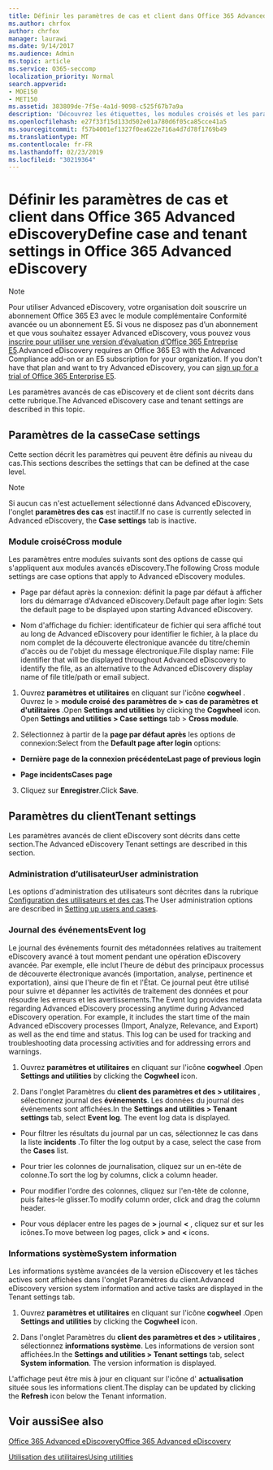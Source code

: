 ```yaml
---
title: Définir les paramètres de cas et client dans Office 365 Advanced eDiscovery
ms.author: chrfox
author: chrfox
manager: laurawi
ms.date: 9/14/2017
ms.audience: Admin
ms.topic: article
ms.service: O365-seccomp
localization_priority: Normal
search.appverid:
- MOE150
- MET150
ms.assetid: 383809de-7f5e-4a1d-9098-c525f67b7a9a
description: 'Découvrez les étiquettes, les modules croisés et les paramètres de locataire que vous pouvez définir au niveau du cas dans Office 365 Advanced eDiscovery.  '
ms.openlocfilehash: e27f33f15d133d502e01a780d6f05ca85cce41a5
ms.sourcegitcommit: f57b4001ef1327f0ea622e716a4d7d78f1769b49
ms.translationtype: MT
ms.contentlocale: fr-FR
ms.lasthandoff: 02/23/2019
ms.locfileid: "30219364"
---
```

# <a name="define-case-and-tenant-settings-in-office-365-advanced-ediscovery"></a><span data-ttu-id="1eca2-103">Définir les paramètres de cas et client dans Office 365 Advanced eDiscovery</span><span class="sxs-lookup"><span data-stu-id="1eca2-103">Define case and tenant settings in Office 365 Advanced eDiscovery</span></span>

> [!NOTE]
> <span data-ttu-id="1eca2-p101">Pour utiliser Advanced eDiscovery, votre organisation doit souscrire un abonnement Office 365 E3 avec le module complémentaire Conformité avancée ou un abonnement E5. Si vous ne disposez pas d’un abonnement et que vous souhaitez essayer Advanced eDiscovery, vous pouvez vous [inscrire pour utiliser une version d’évaluation d’Office 365 Entreprise E5](https://go.microsoft.com/fwlink/p/?LinkID=698279).</span><span class="sxs-lookup"><span data-stu-id="1eca2-p101">Advanced eDiscovery requires an Office 365 E3 with the Advanced Compliance add-on or an E5 subscription for your organization. If you don't have that plan and want to try Advanced eDiscovery, you can [sign up for a trial of Office 365 Enterprise E5](https://go.microsoft.com/fwlink/p/?LinkID=698279).</span></span> 
  
<span data-ttu-id="1eca2-106">Les paramètres avancés de cas eDiscovery et de client sont décrits dans cette rubrique.</span><span class="sxs-lookup"><span data-stu-id="1eca2-106">The Advanced eDiscovery case and tenant settings are described in this topic.</span></span>
  
## <a name="case-settings"></a><span data-ttu-id="1eca2-107">Paramètres de la casse</span><span class="sxs-lookup"><span data-stu-id="1eca2-107">Case settings</span></span>

<span data-ttu-id="1eca2-108">Cette section décrit les paramètres qui peuvent être définis au niveau du cas.</span><span class="sxs-lookup"><span data-stu-id="1eca2-108">This sections describes the settings that can be defined at the case level.</span></span>
  
> [!NOTE]
> <span data-ttu-id="1eca2-109">Si aucun cas n'est actuellement sélectionné dans Advanced eDiscovery, l'onglet **paramètres des cas** est inactif.</span><span class="sxs-lookup"><span data-stu-id="1eca2-109">If no case is currently selected in Advanced eDiscovery, the **Case settings** tab is inactive.</span></span> 
  
### <a name="cross-module"></a><span data-ttu-id="1eca2-110">Module croisé</span><span class="sxs-lookup"><span data-stu-id="1eca2-110">Cross module</span></span>

<span data-ttu-id="1eca2-111">Les paramètres entre modules suivants sont des options de casse qui s'appliquent aux modules avancés eDiscovery.</span><span class="sxs-lookup"><span data-stu-id="1eca2-111">The following Cross module settings are case options that apply to Advanced eDiscovery modules.</span></span>
  
- <span data-ttu-id="1eca2-112">Page par défaut après la connexion: définit la page par défaut à afficher lors du démarrage d'Advanced eDiscovery.</span><span class="sxs-lookup"><span data-stu-id="1eca2-112">Default page after login: Sets the default page to be displayed upon starting Advanced eDiscovery.</span></span>
    
- <span data-ttu-id="1eca2-113">Nom d'affichage du fichier: identificateur de fichier qui sera affiché tout au long de Advanced eDiscovery pour identifier le fichier, à la place du nom complet de la découverte électronique avancée du titre/chemin d'accès ou de l'objet du message électronique.</span><span class="sxs-lookup"><span data-stu-id="1eca2-113">File display name: File identifier that will be displayed throughout Advanced eDiscovery to identify the file, as an alternative to the Advanced eDiscovery display name of file title/path or email subject.</span></span>
    
1. <span data-ttu-id="1eca2-p102">Ouvrez **paramètres et utilitaires** en cliquant sur l'icône **cogwheel** . Ouvrez le \> **module croisé** **des paramètres de \> cas de paramètres et d'utilitaires** .</span><span class="sxs-lookup"><span data-stu-id="1eca2-p102">Open **Settings and utilities** by clicking the **Cogwheel** icon. Open **Settings and utilities \> Case settings** tab \> **Cross module**.</span></span> 
    
2. <span data-ttu-id="1eca2-116">Sélectionnez à partir de la **page par défaut après** les options de connexion:</span><span class="sxs-lookup"><span data-stu-id="1eca2-116">Select from the **Default page after login** options:</span></span> 
    
  - <span data-ttu-id="1eca2-117">**Dernière page de la connexion précédente**</span><span class="sxs-lookup"><span data-stu-id="1eca2-117">**Last page of previous login**</span></span>
    
  - <span data-ttu-id="1eca2-118">**Page incidents**</span><span class="sxs-lookup"><span data-stu-id="1eca2-118">**Cases page**</span></span>
    
3. <span data-ttu-id="1eca2-119">Cliquez sur **Enregistrer**.</span><span class="sxs-lookup"><span data-stu-id="1eca2-119">Click **Save**.</span></span>
    
## <a name="tenant-settings"></a><span data-ttu-id="1eca2-120">Paramètres du client</span><span class="sxs-lookup"><span data-stu-id="1eca2-120">Tenant settings</span></span>

<span data-ttu-id="1eca2-121">Les paramètres avancés de client eDiscovery sont décrits dans cette section.</span><span class="sxs-lookup"><span data-stu-id="1eca2-121">The Advanced eDiscovery Tenant settings are described in this section.</span></span>
  
### <a name="user-administration"></a><span data-ttu-id="1eca2-122">Administration d’utilisateur</span><span class="sxs-lookup"><span data-stu-id="1eca2-122">User administration</span></span>

<span data-ttu-id="1eca2-123">Les options d'administration des utilisateurs sont décrites dans la rubrique [Configuration des utilisateurs et des cas](set-up-users-and-cases-in-advanced-ediscovery.md).</span><span class="sxs-lookup"><span data-stu-id="1eca2-123">The User administration options are described in [Setting up users and cases](set-up-users-and-cases-in-advanced-ediscovery.md).</span></span>
  
### <a name="event-log"></a><span data-ttu-id="1eca2-124">Journal des événements</span><span class="sxs-lookup"><span data-stu-id="1eca2-124">Event log</span></span>

<span data-ttu-id="1eca2-p103">Le journal des événements fournit des métadonnées relatives au traitement eDiscovery avancé à tout moment pendant une opération eDiscovery avancée. Par exemple, elle inclut l'heure de début des principaux processus de découverte électronique avancés (importation, analyse, pertinence et exportation), ainsi que l'heure de fin et l'État. Ce journal peut être utilisé pour suivre et dépanner les activités de traitement des données et pour résoudre les erreurs et les avertissements.</span><span class="sxs-lookup"><span data-stu-id="1eca2-p103">The Event log provides metadata regarding Advanced eDiscovery processing anytime during Advanced eDiscovery operation. For example, it includes the start time of the main Advanced eDiscovery processes (Import, Analyze, Relevance, and Export) as well as the end time and status. This log can be used for tracking and troubleshooting data processing activities and for addressing errors and warnings.</span></span>
  
1. <span data-ttu-id="1eca2-128">Ouvrez **paramètres et utilitaires** en cliquant sur l'icône **cogwheel** .</span><span class="sxs-lookup"><span data-stu-id="1eca2-128">Open **Settings and utilities** by clicking the **Cogwheel** icon.</span></span> 
    
2. <span data-ttu-id="1eca2-p104">Dans l'onglet Paramètres du **client des paramètres et des \> utilitaires** , sélectionnez journal des **événements**. Les données du journal des événements sont affichées.</span><span class="sxs-lookup"><span data-stu-id="1eca2-p104">In the **Settings and utilities \> Tenant settings** tab, select **Event log**. The event log data is displayed.</span></span>
    
  - <span data-ttu-id="1eca2-131">Pour filtrer les résultats du journal par un cas, sélectionnez le cas dans la liste **incidents** .</span><span class="sxs-lookup"><span data-stu-id="1eca2-131">To filter the log output by a case, select the case from the **Cases** list.</span></span> 
    
  - <span data-ttu-id="1eca2-132">Pour trier les colonnes de journalisation, cliquez sur un en-tête de colonne.</span><span class="sxs-lookup"><span data-stu-id="1eca2-132">To sort the log by columns, click a column header.</span></span> 
    
  - <span data-ttu-id="1eca2-133">Pour modifier l'ordre des colonnes, cliquez sur l'en-tête de colonne, puis faites-le glisser.</span><span class="sxs-lookup"><span data-stu-id="1eca2-133">To modify column order, click and drag the column header.</span></span>
    
  - <span data-ttu-id="1eca2-134">Pour vous déplacer entre les pages de **\>** journal **\<** , cliquez sur et sur les icônes.</span><span class="sxs-lookup"><span data-stu-id="1eca2-134">To move between log pages, click **\>** and **\<** icons.</span></span> 
    
### <a name="system-information"></a><span data-ttu-id="1eca2-135">Informations système</span><span class="sxs-lookup"><span data-stu-id="1eca2-135">System information</span></span>

<span data-ttu-id="1eca2-136">Les informations système avancées de la version eDiscovery et les tâches actives sont affichées dans l'onglet Paramètres du client.</span><span class="sxs-lookup"><span data-stu-id="1eca2-136">Advanced eDiscovery version system information and active tasks are displayed in the Tenant settings tab.</span></span>
  
1. <span data-ttu-id="1eca2-137">Ouvrez **paramètres et utilitaires** en cliquant sur l'icône **cogwheel** .</span><span class="sxs-lookup"><span data-stu-id="1eca2-137">Open **Settings and utilities** by clicking the **Cogwheel** icon.</span></span> 
    
2. <span data-ttu-id="1eca2-p105">Dans l'onglet Paramètres du **client des paramètres et des \> utilitaires** , sélectionnez **informations système**. Les informations de version sont affichées.</span><span class="sxs-lookup"><span data-stu-id="1eca2-p105">In the **Settings and utilities \> Tenant settings** tab, select **System information**. The version information is displayed.</span></span>
    
<span data-ttu-id="1eca2-140">L'affichage peut être mis à jour en cliquant sur l'icône d' **actualisation** située sous les informations client.</span><span class="sxs-lookup"><span data-stu-id="1eca2-140">The display can be updated by clicking the **Refresh** icon below the Tenant information.</span></span> 
  
## <a name="see-also"></a><span data-ttu-id="1eca2-141">Voir aussi</span><span class="sxs-lookup"><span data-stu-id="1eca2-141">See also</span></span>

[<span data-ttu-id="1eca2-142">Office 365 Advanced eDiscovery</span><span class="sxs-lookup"><span data-stu-id="1eca2-142">Office 365 Advanced eDiscovery</span></span>](office-365-advanced-ediscovery.md)
  
[<span data-ttu-id="1eca2-143">Utilisation des utilitaires</span><span class="sxs-lookup"><span data-stu-id="1eca2-143">Using utilities</span></span>](use-advanced-ediscovery-utilities.md)

